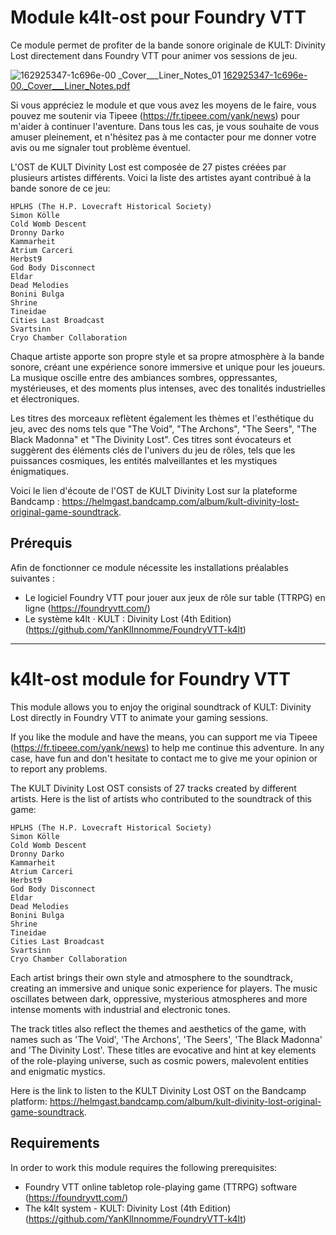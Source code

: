 # Module k4lt-ost pour Foundry VTT

Ce module permet de profiter de la bande sonore originale de KULT: Divinity Lost directement dans Foundry VTT pour animer vos sessions de jeu.

![162925347-1c696e-00 _Cover___Liner_Notes_01](https://user-images.githubusercontent.com/100078854/221789833-249a6465-e8c9-4c4c-8440-0c3408796639.png)
[162925347-1c696e-00._Cover___Liner_Notes.pdf](https://github.com/YanKlInnomme/FoundryVTT-k4lt-ost/files/10847785/162925347-1c696e-00._Cover___Liner_Notes.pdf)

Si vous appréciez le module et que vous avez les moyens de le faire, vous pouvez me soutenir via Tipeee (https://fr.tipeee.com/yank/news) pour m'aider à continuer l'aventure. Dans tous les cas, je vous souhaite de vous amuser pleinement, et n'hésitez pas à me contacter pour me donner votre avis ou me signaler tout problème éventuel.

L'OST de KULT Divinity Lost est composée de 27 pistes créées par plusieurs artistes différents. Voici la liste des artistes ayant contribué à la bande sonore de ce jeu:

    HPLHS (The H.P. Lovecraft Historical Society)
    Simon Kölle
    Cold Womb Descent
    Dronny Darko
    Kammarheit
    Atrium Carceri
    Herbst9
    God Body Disconnect
    Eldar
    Dead Melodies
    Bonini Bulga
    Shrine
    Tineidae
    Cities Last Broadcast
    Svartsinn
    Cryo Chamber Collaboration

Chaque artiste apporte son propre style et sa propre atmosphère à la bande sonore, créant une expérience sonore immersive et unique pour les joueurs. La musique oscille entre des ambiances sombres, oppressantes, mystérieuses, et des moments plus intenses, avec des tonalités industrielles et électroniques.

Les titres des morceaux reflètent également les thèmes et l'esthétique du jeu, avec des noms tels que "The Void", "The Archons", "The Seers", "The Black Madonna" et "The Divinity Lost". Ces titres sont évocateurs et suggèrent des éléments clés de l'univers du jeu de rôles, tels que les puissances cosmiques, les entités malveillantes et les mystiques énigmatiques.

Voici le lien d'écoute de l'OST de KULT Divinity Lost sur la plateforme Bandcamp : https://helmgast.bandcamp.com/album/kult-divinity-lost-original-game-soundtrack.

## Prérequis

Afin de fonctionner ce module nécessite les installations préalables suivantes :
 * Le logiciel Foundry VTT pour jouer aux jeux de rôle sur table (TTRPG) en ligne (https://foundryvtt.com/)
 * Le système k4lt · KULT : Divinity Lost (4th Edition) (https://github.com/YanKlInnomme/FoundryVTT-k4lt)

 ---------------------------------------------------------------------

 # k4lt-ost module for Foundry VTT

This module allows you to enjoy the original soundtrack of KULT: Divinity Lost directly in Foundry VTT to animate your gaming sessions.

If you like the module and have the means, you can support me via Tipeee (https://fr.tipeee.com/yank/news) to help me continue this adventure. In any case, have fun and don't hesitate to contact me to give me your opinion or to report any problems.

The KULT Divinity Lost OST consists of 27 tracks created by different artists. Here is the list of artists who contributed to the soundtrack of this game:

    HPLHS (The H.P. Lovecraft Historical Society)
    Simon Kölle
    Cold Womb Descent
    Dronny Darko
    Kammarheit
    Atrium Carceri
    Herbst9
    God Body Disconnect
    Eldar
    Dead Melodies
    Bonini Bulga
    Shrine
    Tineidae
    Cities Last Broadcast
    Svartsinn
    Cryo Chamber Collaboration

Each artist brings their own style and atmosphere to the soundtrack, creating an immersive and unique sonic experience for players. The music oscillates between dark, oppressive, mysterious atmospheres and more intense moments with industrial and electronic tones.

The track titles also reflect the themes and aesthetics of the game, with names such as 'The Void', 'The Archons', 'The Seers', 'The Black Madonna' and 'The Divinity Lost'. These titles are evocative and hint at key elements of the role-playing universe, such as cosmic powers, malevolent entities and enigmatic mystics.

Here is the link to listen to the KULT Divinity Lost OST on the Bandcamp platform: https://helmgast.bandcamp.com/album/kult-divinity-lost-original-game-soundtrack.

## Requirements

In order to work this module requires the following prerequisites:
 * Foundry VTT online tabletop role-playing game (TTRPG) software (https://foundryvtt.com/)
 * The k4lt system - KULT: Divinity Lost (4th Edition) (https://github.com/YanKlInnomme/FoundryVTT-k4lt)
